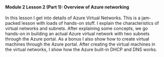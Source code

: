 #### Module 2 Lesson 2 (Part 1): Overview of Azure networking

In this lesson I get into details of Azure Virtual Networks. This is a jam-packed lesson with loads of hands-on stuff. I explain the characteristics of virtual networks and subnets. After explaining some concepts, we go hands-on in building an actual Azure virtual network with two subnets through the Azure portal. As a bonus I also show how to create virtual machines through the Azure portal. After creating the virtual machines in the virtual networks, I show how the Azure built-in DHCP and DNS works. 










